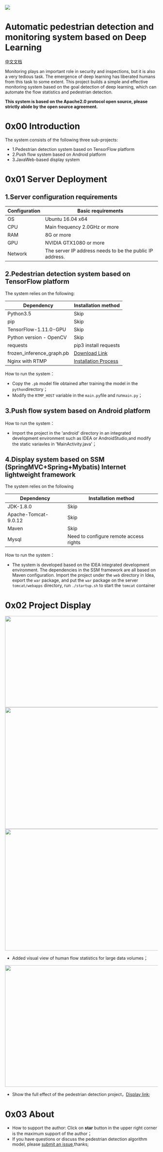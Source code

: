 ![](https://img.shields.io/badge/License-Apache%202-yellow.svg)

# Automatic pedestrian detection and monitoring system based on Deep Learning
[中文文档](https://github.com/zhangpengpengpeng/PedestrianDetectionSystem/blob/master/README_zh.md)<br>

Monitoring plays an important role in security and inspections, but it is also a very tedious task. The emergence of deep learning has liberated humans from this task to some extent. This project builds a simple and effective monitoring system based on the goal detection of deep learning, which can automate the flow statistics and pedestrian detection. 

**This system is based on the Apache2.0 protocol open source, please strictly abide by the open source agreement.**

# 0x00 Introduction
The system consists of the following three sub-projects: <br>
- 1.Pedestrian detection system based on TensorFlow platform
- 2.Push flow system based on Android platform
- 3.JavaWeb-based display system

# 0x01 Server Deployment
## 1.Server configuration requirements
| Configuration        | Basic requirements |
| ---------- | ------- |
| OS | Ubuntu 16.04 x64 |
| CPU  | Main frequency 2.0GHz or more |
| RAM | 8G or more |
| GPU | NVIDIA GTX1080 or more |
| Network | The server IP address needs to be the public IP address. |

## 2.Pedestrian detection system based on TensorFlow platform
The system relies on the following:

| Dependency | Installation method |
| ---------- | ------ |
| Python3.5 | Skip |
| pip | Skip |
| TensorFlow-1.11.0-GPU | Skip |
| Python version - OpenCV | Skip |
| requests | pip3 install requests |
| frozen_inference_graph.pb | [Download Link](https://download.csdn.net/download/huplion/10825557) |
| Nginx with RTMP | [Installation Process](https://www.jianshu.com/p/b4ee6956d1ea) |

How to run the system：
- Copy the `.pb` model file obtained after training the model in the `python`directory；
- Modify the `RTMP_HOST` variable in the  `main.py`file and run`main.py`；

## 3.Push flow system based on Android platform

How to run the system：

- Import the project in the 'android' directory in an integrated development environment such as IDEA or AndroidStudio,and modify the static variavles in 'MainActivity.java'；

## 4.Display system based on SSM (SpringMVC+Spring+Mybatis) Internet lightweight framework
The system relies on the following

| Dependency | Installation method |
| ---------- | ------ |
| JDK-1.8.0 | Skip |
| Apache-Tomcat-9.0.12 | Skip |
| Maven | Skip |
| Mysql | Need to configure remote access rights |

How to run the system：
- The system is developed based on the IDEA integrated development environment. The dependencies in the SSM framework are all based on Maven configuration. Import the project under the `web` directory in Idea, export the `war` package, and put the `war` package on the server `tomcat/webapps` directory, run `./startup.sh` to start the `tomcat` container

# 0x02 Project Display

<img src="https://github.com/zhangpengpengpeng/PedestrianDetectionSystem/raw/master/img/example2.jpg" width="600" height="300">

<img src="https://github.com/zhangpengpengpeng/PedestrianDetectionSystem/raw/master/img/example1.png" width="700" height="400">

<img src="https://github.com/zhangpengpengpeng/PedestrianDetectionSystem/raw/master/img/example3.jpg" width="700" height="400">

- Added visual view of human flow statistics for large data volumes；

<img src="https://github.com/zhangpengpengpeng/PedestrianDetectionSystem/raw/master/img/example4.png" width="700" height="400">

- Show the full effect of the pedestrian detection project，[Display link](https://pan.baidu.com/s/1X7BX5QSbqZFx2Y6XElW4ZA);


# 0x03 About

- How to support the author: Click on **star** button in the upper right corner is the maximum support of the author；
- If you have questions or discuss the pedestrian detection algorithm model, please [submit an issue](https://github.com/zhangpengpengpeng/PedestrianDetectionSystem/issues/new),thanks;